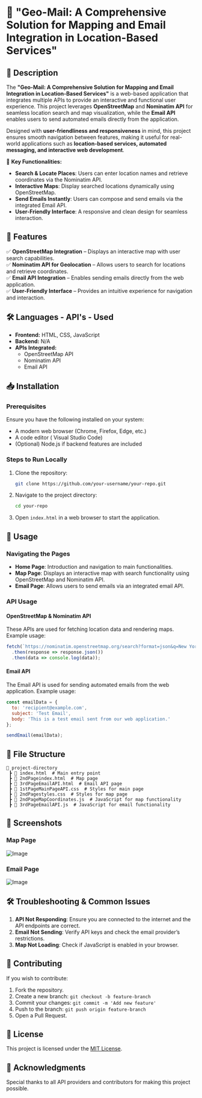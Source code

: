 # 📌 "Geo-Mail: A Comprehensive Solution for Mapping and Email Integration in Location-Based Services"
 

## 📝 Description
The **"Geo-Mail: A Comprehensive Solution for Mapping and Email Integration in Location-Based Services"** is a web-based application that integrates multiple APIs to provide an interactive and functional user experience. This project leverages **OpenStreetMap** and **Nominatim API** for seamless location search and map visualization, while the **Email API** enables users to send automated emails directly from the application.

Designed with **user-friendliness and responsiveness** in mind, this project ensures smooth navigation between features, making it useful for real-world applications such as **location-based services, automated messaging, and interactive web development**.

🔹 **Key Functionalities:**  
- **Search & Locate Places**: Users can enter location names and retrieve coordinates via the Nominatim API.  
- **Interactive Maps**: Display searched locations dynamically using OpenStreetMap.  
- **Send Emails Instantly**: Users can compose and send emails via the integrated Email API.  
- **User-Friendly Interface**: A responsive and clean design for seamless interaction.  

## 🚀 Features
✅ **OpenStreetMap Integration** – Displays an interactive map with user search capabilities.  
✅ **Nominatim API for Geolocation** – Allows users to search for locations and retrieve coordinates.  
✅ **Email API Integration** – Enables sending emails directly from the web application.  
✅ **User-Friendly Interface** – Provides an intuitive experience for navigation and interaction.  

## 🛠 Languages - API's - Used
- **Frontend:** HTML, CSS, JavaScript  
- **Backend:** N/A 
- **APIs Integrated:**  
  - OpenStreetMap API  
  - Nominatim API  
  - Email API  

## 📥 Installation
### Prerequisites
Ensure you have the following installed on your system:
- A modern web browser (Chrome, Firefox, Edge, etc.)
- A code editor ( Visual Studio Code)
- (Optional) Node.js if backend features are included

### Steps to Run Locally
1. Clone the repository:
   ```bash
   git clone https://github.com/your-username/your-repo.git
   ```
2. Navigate to the project directory:
   ```bash
   cd your-repo
   ```
3. Open `index.html` in a web browser to start the application.

## 📌 Usage
### Navigating the Pages
- **Home Page**: Introduction and navigation to main functionalities.
- **Map Page**: Displays an interactive map with search functionality using OpenStreetMap and Nominatim API.
- **Email Page**: Allows users to send emails via an integrated email API.

### API Usage
#### OpenStreetMap & Nominatim API
These APIs are used for fetching location data and rendering maps. 
Example usage:
```js
fetch(`https://nominatim.openstreetmap.org/search?format=json&q=New York`)
  .then(response => response.json())
  .then(data => console.log(data));
```

#### Email API
The Email API is used for sending automated emails from the web application.
Example usage:
```js
const emailData = {
  to: 'recipient@example.com',
  subject: 'Test Email',
  body: 'This is a test email sent from our web application.'
};

sendEmail(emailData);
```

## 📂 File Structure
```
📂 project-directory
 ┣ 📜 index.html  # Main entry point
 ┣ 📜 2ndPageindex.html  # Map page
 ┣ 📜 3rdPageEmailAPI.html  # Email API page
 ┣ 📜 1stPageMainPageAPI.css  # Styles for main page
 ┣ 📜 2ndPagestyles.css  # Styles for map page
 ┣ 📜 2ndPageMapCoordinates.js  # JavaScript for map functionality
 ┣ 📜 3rdPageEmailAPI.js  # JavaScript for email functionality
```

## 📸 Screenshots
### Map Page
![Image](https://github.com/user-attachments/assets/b47e03c4-9067-4cb4-bdf7-35d717b37f94)

### Email Page
![Image](https://github.com/user-attachments/assets/41f7623e-e42b-49ba-9278-ab3ef71bd118)

## 🛠 Troubleshooting & Common Issues
1. **API Not Responding**: Ensure you are connected to the internet and the API endpoints are correct.
2. **Email Not Sending**: Verify API keys and check the email provider’s restrictions.
3. **Map Not Loading**: Check if JavaScript is enabled in your browser.

## 🙌 Contributing
If you wish to contribute:
1. Fork the repository.
2. Create a new branch: `git checkout -b feature-branch`
3. Commit your changes: `git commit -m 'Add new feature'`
4. Push to the branch: `git push origin feature-branch`
5. Open a Pull Request.

## 📜 License
This project is licensed under the [MIT License](LICENSE).

## 🎉 Acknowledgments
Special thanks to all API providers and contributors for making this project possible.

